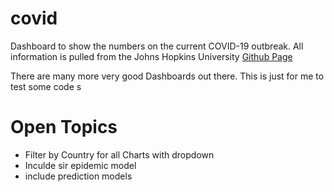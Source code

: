 # covid
Dashboard to show the numbers on the current COVID-19 outbreak.
All information is pulled from the Johns Hopkins University [Github Page](https://www.github.com/CSSEGISandData)

There are many more very good Dashboards out there. This is just for me to test some code
s
# Open Topics
* Filter by Country for all Charts with dropdown
* Inculde sir epidemic model
* include prediction models
  